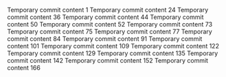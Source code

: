 Temporary commit content 1
Temporary commit content 24
Temporary commit content 36
Temporary commit content 44
Temporary commit content 50
Temporary commit content 52
Temporary commit content 73
Temporary commit content 75
Temporary commit content 77
Temporary commit content 84
Temporary commit content 91
Temporary commit content 101
Temporary commit content 109
Temporary commit content 122
Temporary commit content 129
Temporary commit content 135
Temporary commit content 142
Temporary commit content 152
Temporary commit content 166
